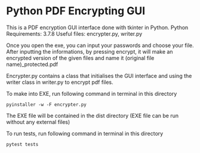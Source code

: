 # Python PDF Encrypting GUI

This is a PDF encryption GUI interface done with tkinter in Python.
Python Requirements: 3.7.8
Useful files: encrypter.py, writer.py

Once you open the exe, you can input your passwords and choose your file. After inputting the informations, by pressing encrypt, it will make an encrypted version of the given files and name it (original file name)_protected.pdf

Encrypter.py contains a class that initialises the GUI interface and using the writer class in writer.py to encrypt pdf files. 


To make into EXE, run following command in terminal in this directory
```terminal
pyinstaller -w -F encrypter.py
```
The EXE file will be contained in the dist directory (EXE file can be run without any external files)


To run tests, run following command in terminal in this directory
```python
pytest tests
```
